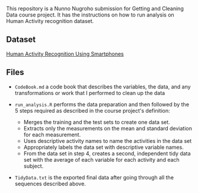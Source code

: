 This repository is a Nunno Nugroho submission for Getting and Cleaning
Data course project. It has the instructions on how to run analysis on
Human Activity recognition dataset.

Dataset
-------

[Human Activity Recognition Using
Smartphones](https://d396qusza40orc.cloudfront.net/getdata%2Fprojectfiles%2FUCI%20HAR%20Dataset.zip)

Files
-----

-   `CodeBook.md` a code book that describes the variables, the data,
    and any transformations or work that I performed to clean up the
    data

-   `run_analysis.R` performs the data preparation and then followed by
    the 5 steps required as described in the course project's
    definition:
    -   Merges the training and the test sets to create one data set.
    -   Extracts only the measurements on the mean and standard
        deviation for each measurement.
    -   Uses descriptive activity names to name the activities in the
        data set
    -   Appropriately labels the data set with descriptive variable
        names.
    -   From the data set in step 4, creates a second, independent tidy
        data set with the average of each variable for each activity and
        each subject.
-   `TidyData.txt` is the exported final data after going through all
    the sequences described above.
